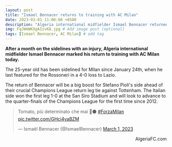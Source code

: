 ```yaml
---
layout: post
title: "Ismael Bennacer returns to training with AC Milan"
date: 2023-03-01 11:00:00 +0500
description: "Algeria international midfielder Ismael Bennacer returned to training with AC Milan" # Add post description (optional)
img: FqJWmWKXgAIzvK8.jpg # Add image post (optional)
tags: [Ismael Bennacer, AC Milan] # add tag
---
```

**After a month on the sidelines with an injury, Algeria international midfielder Ismael Bennacer marked his return to training with AC Milan today.**

The 25-year old has been sidelined for Milan since January 24th, when he last featured for the Rossoneri in a 4-0 loss to Lazio. 

The return of Bennacer will be a big boost for Stefano Pioli's side ahead of their crucial Champions League return leg tie against Tottenham. The Italian side won the first leg 1-0 at the San Siro Stadium and will look to advance to the quarter-finals of the Champions League for the first time since 2012.

<blockquote class="twitter-tweet"><p lang="it" dir="ltr">Tornato, più determinato che mai 🔴⚫️ <a href="https://twitter.com/hashtag/ForzaMilan?src=hash&amp;ref_src=twsrc%5Etfw">#ForzaMilan</a> <a href="https://t.co/GHci4yaBZM">pic.twitter.com/GHci4yaBZM</a></p>&mdash; Ismaël Bennacer (@IsmaelBennacer) <a href="https://twitter.com/IsmaelBennacer/status/1630959251274313729?ref_src=twsrc%5Etfw">March 1, 2023</a></blockquote> <script async src="https://platform.twitter.com/widgets.js" charset="utf-8"></script>

<p style="text-align:right">AlgeriaFC.com</p>
